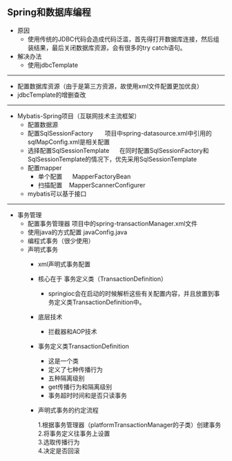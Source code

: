 ## Spring和数据库编程 
* 原因      
    * 使用传统的JDBC代码会造成代码泛滥，首先得打开数据库连接，然后组装结果，最后关闭数据库资源，会有很多的try catch语句。
* 解决办法      
    * 使用jdbcTemplate     
* * * *
* 配置数据库资源（由于是第三方资源，故使用xml文件配置更加优良）    
* jdbcTemplate的增删查改  
* * * *
* Mybatis-Spring项目（互联网技术主流框架） 
    *  配置数据源  
    *  配置SqlSessionFactory       
        项目中spring-datasource.xml中引用的sqlMapConfig.xml是相关配置  
    * 选择配置SqlSessionTemplate      
        在同时配置SqlSessionFactory和SqlSessionTemplate的情况下，优先采用SqlSessionTemplate 
    * 配置mapper     
        * 单个配置      MapperFactoryBean   
        * 扫描配置      MapperScannerConfigurer
     * mybatis可以基于接口
* * * *
* 事务管理
    * 配置事务管理器
        项目中的spring-transactionManager.xml文件
    * 使用java的方式配置 javaConfig.java
    * 编程式事务（很少使用）
    * 声明式事务
        * xml声明式事务配置
        * 核心在于   事务定义类（TransactionDefinition）
          * springioc会在启动的时候解析这些有关配置内容，并且放置到事务定义类TransactionDefinition中。
        * 底层技术 
            * 拦截器和AOP技术
        * 事务定义类TransactionDefinition
            * 这是一个类
            * 定义了七种传播行为
            * 五种隔离级别
            * get传播行为和隔离级别
            * 事务超时时间和是否只读事务
        * 声明式事务的约定流程  
        
            1.根据事务管理器（platformTransactionManager的子类）创建事务  
            2.将事务定义往事务上设置  
            3.选取传播行为  
            4.决定是否回滚

